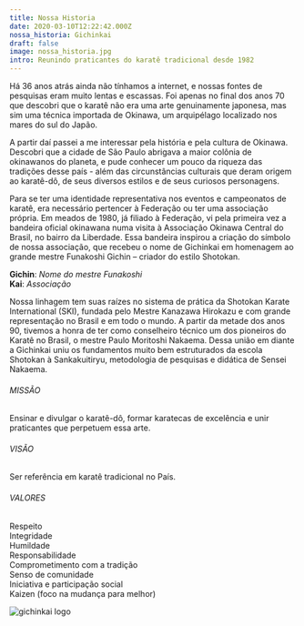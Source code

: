 ```yaml
---
title: Nossa Historia
date: 2020-03-10T12:22:42.000Z
nossa_historia: Gichinkai
draft: false
image: nossa_historia.jpg
intro: Reunindo praticantes do karatê tradicional desde 1982
---
```

Há 36 anos atrás ainda não tínhamos a internet, e nossas fontes de pesquisas eram muito lentas e escassas.
Foi apenas no final dos anos 70 que descobri que o karatê não era uma arte genuinamente japonesa, mas
sim uma técnica importada de Okinawa, um arquipélago localizado nos mares do sul do Japão.

A partir daí passei a me interessar pela história e pela cultura de Okinawa. Descobri que a cidade de São
Paulo abrigava a maior colônia de okinawanos do planeta, e pude conhecer um pouco da riqueza das
tradições desse país - além das circunstâncias culturais que deram origem ao karatê-dô, de seus diversos
estilos e de seus curiosos personagens.

Para se ter uma identidade representativa nos eventos e campeonatos de karatê, era necessário pertencer à
Federação ou ter uma associação própria. Em meados de 1980, já filiado à Federação, vi pela primeira vez
a bandeira oficial okinawana numa visita à Associação Okinawa Central do Brasil, no bairro da
Liberdade. Essa bandeira inspirou a criação do símbolo de nossa associação, que recebeu o nome de
Gichinkai em homenagem ao grande mestre Funakoshi Gichin – criador do estilo Shotokan.

**Gichin**: *Nome do mestre Funakoshi*  
**Kai**: *Associação*

Nossa linhagem tem suas raízes no sistema de prática da Shotokan Karate International (SKI), fundada
pelo Mestre Kanazawa Hirokazu e com grande representação no Brasil e em todo o mundo. A partir da
metade dos anos 90, tivemos a honra de ter como conselheiro técnico um dos pioneiros do Karatê no
Brasil, o mestre Paulo Moritoshi Nakaema. Dessa união em diante a Gichinkai uniu os fundamentos
muito bem estruturados da escola Shotokan à Sankakuitiryu, metodologia de pesquisas e didática de
Sensei Nakaema.

###### MISSÃO
Ensinar e divulgar o karatê-dô, formar karatecas de excelência e unir praticantes que perpetuem essa arte.

###### VISÃO
Ser referência em karatê tradicional no País.

###### VALORES
Respeito  
Integridade  
Humildade  
Responsabilidade  
Comprometimento com a tradição  
Senso de comunidade  
Iniciativa e participação social  
Kaizen (foco na mudança para melhor)

![gichinkai logo](/nossa_historia/logo.png)